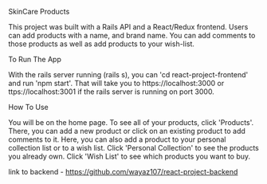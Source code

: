 SkinCare Products

This project was built with a Rails API and a React/Redux frontend. Users can add products with a name, and brand name. You can add comments to those products as well as add products to your wish-list.

To Run The App

With the rails server running (rails s), you can 'cd react-project-frontend' and run 'npm start'. That will take you to https://localhost:3000 or ttps://localhost:3001 if the rails server is running on port 3000.

How To Use

You will be on the home page.
To see all of your products, click 'Products'. There, you can add a new product or click on an existing product to add comments to it. Here, you can also add a product to your personal collection list or to a wish list.
Click 'Personal Collection' to see the products you already own.
Click 'Wish List' to see which products you want to buy.

link to backend - https://github.com/wayaz107/react-project-backend